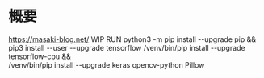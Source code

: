 # 概要
https://masaki-blog.net/
WIP
RUN python3 -m pip install --upgrade pip && \
    pip3 install --user --upgrade tensorflow
    /venv/bin/pip install --upgrade tensorflow-cpu && \
    /venv/bin/pip install --upgrade keras
    opencv-python
    Pillow
